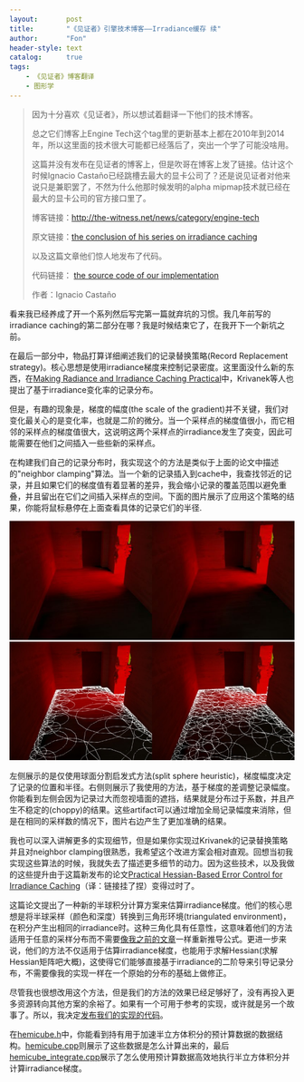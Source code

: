 ```yaml
---
layout:       post
title:        "《见证者》引擎技术博客——Irradiance缓存 续"
author:       "Fon"
header-style: text
catalog:      true
tags:
    - 《见证者》博客翻译
    - 图形学
---
```

> 因为十分喜欢《见证者》，所以想试着翻译一下他们的技术博客。
>
> 总之它们博客上Engine Tech这个tag里的更新基本上都在2010年到2014年，所以这里面的技术很大可能都已经落后了，突出一个学了可能没啥用。
>
> 这篇并没有发布在见证者的博客上，但是吹哥在博客上发了链接。估计这个时候Ignacio Castaño已经跳槽去最大的显卡公司了？还是说见证者对他来说只是兼职罢了，不然为什么他那时候发明的alpha mipmap技术就已经在最大的显卡公司的官方接口里了。
>
> 博客链接：http://the-witness.net/news/category/engine-tech
>
> 原文链接：[the conclusion of his series on irradiance caching](http://www.ludicon.com/castano/blog/2014/07/irradiance-caching-continued/)
>
> 以及这篇文章他们惊人地发布了代码。
>
> 代码链接： [the source code of our implementation](https://gist.github.com/castano/5f7c8847f82e45cb56d0)
>
> 作者：Ignacio Castaño

看来我已经养成了开一个系列然后写完第一篇就弃坑的习惯。我几年前写的irradiance caching的第二部分在哪？我是时候结束它了，在我开下一个新坑之前。

在最后一部分中，物品打算详细阐述我们的记录替换策略(Record Replacement strategy)。核心思想是使用irradiance梯度来控制记录密度。这里面没什么新的东西，在[Making Radiance and Irradiance Caching Practical](http://dcgi.felk.cvut.cz/publications/2006/krivanek-egsr-mricp)中，Krivanek等人也提出了基于irradiance变化率的记录分布。

但是，有趣的现象是，梯度的幅度(the scale of the gradient)并不关键，我们对变化最关心的是变化率，也就是二阶的微分。当一个采样点的梯度值很小，而它相邻的采样点的梯度值很大，这说明这两个采样点的irradiance发生了突变，因此可能需要在他们之间插入一些些新的采样点。

在构建我们自己的记录分布时，我实现这个的方法是类似于上面的论文中描述的"neighbor clamping"算法。当一个新的记录插入到cache中，我查找邻近的记录，并且如果它们的梯度值有着显著的差异，我会缩小记录的覆盖范围以避免重叠，并且留出在它们之间插入采样点的空间。下面的图片展示了应用这个策略的结果，你能将鼠标悬停在上面查看具体的记录它们的半径.

![neighbor_clamping_01](https://raw.githubusercontent.com/achmli/achmli.github.io/master/img/witness/10/neighbor_clamping_01.jpg)
![neighbor_clamping_02](https://raw.githubusercontent.com/achmli/achmli.github.io/master/img/witness/10/neighbor_clamping_02.jpg)

左侧展示的是仅使用球面分割启发式方法(split sphere heuristic)，梯度幅度决定了记录的位置和半径。右侧则展示了我使用的方法，基于梯度的差调整记录幅度。你能看到左侧会因为记录过大而忽视墙面的遮挡，结果就是分布过于系数，并且产生不稳定的(choppy)的结果。这些artifact可以通过增加全局记录幅度来消除，但是在相同的采样数的情况下，图片右边产生了更加准确的结果。

我也可以深入讲解更多的实现细节，但是如果你实现过Krivanek的记录替换策略并且对neighbor clamping很熟悉，我希望这个改进方案会相对直观。回想当初我实现这些算法的时候，我就失去了描述更多细节的动力。因为这些技术，以及我做的这些提升由于这篇新发布的论文[Practical Hessian-Based Error Control for Irradiance Caching](http://zurich.disneyresearch.com/~wjarosz/publications/schwarzhaupt12practical.html)（译：链接挂了捏）变得过时了。

这篇论文提出了一种新的半球积分计算方案来估算irradiance梯度。他们的核心思想是将半球采样（颜色和深度）转换到三角形环境(triangulated environment)，在积分产生出相同的irradiance时。这种三角化具有任意性，这意味着他们的方法适用于任意的采样分布而不需要[像我之前的文章](https://zhuanlan.zhihu.com/p/30265118810)一样重新推导公式。更进一步来说，他们的方法不仅适用于估算irradiance梯度，也能用于求解Hessian(求解Hessian矩阵吧大概)，这使得它们能够直接基于irradiance的二阶导来引导记录分布，不需要像我的实现一样在一个原始的分布的基础上做修正。

尽管我也很想改用这个方法，但是我们的方法的效果已经足够好了，没有再投入更多资源转向其他方案的余裕了。如果有一个可用于参考的实现，或许就是另一个故事了。所以，我决定[发布我们的实现的代码](https://gist.github.com/castano/5f7c8847f82e45cb56d0)。

在[hemicube.h](https://gist.github.com/castano/5f7c8847f82e45cb56d0#file-hemicube-h)中，你能看到持有用于加速半立方体积分的预计算数据的数据结构。[hemicube.cpp](https://gist.github.com/castano/5f7c8847f82e45cb56d0#file-hemicube-cpp)则展示了这些数据是怎么计算出来的，最后[hemicube_integrate.cpp](https://gist.github.com/castano/5f7c8847f82e45cb56d0#file-hemicube_integrate-cpp)展示了怎么使用预计算数据高效地执行半立方体积分并计算irradiance梯度。

